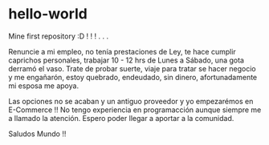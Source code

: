 # hello-world
Mine first repository :D ! ! ! . . . 

  Renuncie a mi empleo, no tenía prestaciones de Ley, te hace cumplir caprichos personales, trabajar 10 - 12 hrs de Lunes a Sábado, una gota derramó el vaso.
  Trate de probar suerte, viaje para tratar se hacer negocio y me engañarón, estoy quebrado, endeudado, sin dinero, afortunadamente mi esposa me apoya.
   
   Las opciones no se acaban y un antiguo proveedor y yo empezarémos en E-Commerce !! No tengo experiencia en programacción aunque siempre me a llamado la atención. Espero poder llegar a aportar a la comunidad.
   
   Saludos Mundo !!

